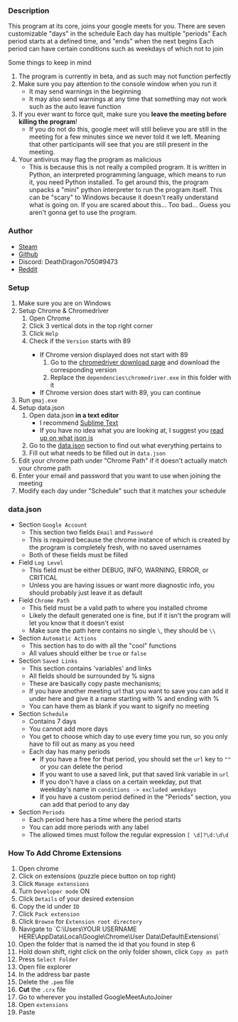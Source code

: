 <div class="section">
    <h3 class="section-title">Description</h3>
    <div class="container">
    <p>
        This program at its core, joins your google meets for you. 
        There are seven customizable "days" in the schedule
        Each day has multiple "periods"
        Each period starts at a defined time, and "ends" when the next begins
        Each period can have certain conditions such as weekdays of which not to join
    </p>
    Some things to keep in mind
    <ol class="indent">
        <li>
            The program is currently in beta, and as such may not function perfectly
        </li>
        <li>
            Make sure you pay attention to the console window when you run it
            <ul class="indent">
                <li>It may send warnings in the beginning</li>
                <li>It may also send warnings at any time that something may not work such as the auto leave function</li>
            </ul>
        </li>
        <li>
            If you ever want to force quit, make sure you <b>leave the meeting before killing the program</b>!
            <ul class="indent">
                <li>
                    If you do not do this, google meet will still believe you are still in the meeting for a few minutes since we never told it we left. 
                    Meaning that other participants will see that you are still present in the meeting. 
                </li>
            </ul>
        </li>
        <li>
            Your antivirus may flag the program as malicious
            <ul class="indent">
                <li>
                    This is because this is not really a compiled program. 
                    It is written in Python, an interpreted programming language, which means to run it, you need Python installed. 
                    To get around this, the program unpacks a "mini" python interpreter to run the program itself. 
                    This can be "scary" to Windows because it doesn't really understand what is going on. 
                    If you are scared about this... Too bad... Guess you aren't gonna get to use the program. 
                </li>
            </ul>
        </li>
    </ol>
    </div>
</div>


<div class="section">
    <h3 class="section-title">Author</h3>
    <div class="container">
    <ul>
        <li><a href="https://steamcommunity.com/id/DeathDragon7050/" target="_blank">Steam</a></li>
        <li><a href="https://github.com/DeathDragon7050" target="_blank">Github</a></li>
        <li>Discord: DeathDragon7050#9473</li>
        <li><a href="https://www.reddit.com/user/DeathDragon7050" target="_blank">Reddit</a></li>
    </ul>
    </div>
</div>


<div class="section">
    <h3 class="section-title">Setup</h3>
    <div class="container">
    <ol>
        <li>Make sure you are on Windows</li>
        <li>
            Setup Chrome & Chromedriver
            <ol class="indent">
                <li>Open Chrome</li>
                <li>Click 3 vertical dots in the top right corner</li>
                <li>Click <code>Help</code></li>
                <li>Check if the <code>Version</code> starts with 89</li>
                <ul class="indent">
                    <li>
                        If Chrome version displayed does not start with 89
                        <ol class="indent">
                            <li>Go to the <a href="https://chromedriver.chromium.org/downloads" target="_blank">chromedriver download page</a> and download the corresponding version</li>
                            <li>Replace the <code>dependencies\chromedriver.exe</code> in this folder with it</li>
                        </ol>
                    </li>
                    <li>If Chrome version does start with 89, you can continue</li>
                </ul>
            </ol>
        </li>
        <li>Run <code>gmaj.exe</code></li>
        <li>
            Setup data.json
            <ol class="indent">
                <li>
                    Open data.json <b>in a text editor</b>
                    <ul class="indent">
                        <li>I recommend <a href="https://www.sublimetext.com/" target="_blank">Sublime Text</a></li>
                        <li>If you have no idea what you are looking at, I suggest you <a href="https://www.json.org/json-en.html" target="_blank">read up on what json is</a></li>
                    </ul>
                </li>
                <li>Go to the <a href="#section-data.json">data.json</a> section to find out what everything pertains to</li>
                <li>Fill out what needs to be filled out in <code>data.json</code></li>
            </ol>
        </li>
        <li>Edit your chrome path under "Chrome Path" if it doesn't actually match your chrome path</li>
        <li>Enter your email and password that you want to use when joining the meeting</li>
        <li>Modify each day under "Schedule" such that it matches your schedule</li>
    </ol>
    </div>
</div>


<div class="section">
    <h3 class="section-title">data.json</h3>
    <div class="container">
    <ul>
        <li>
            Section <code>Google Account</code>
            <ul class="indent">
                <li>This section two fields <code>Email</code> and <code>Password</code></li>
                <li>This is required because the chrome instance of which is created by the program is completely fresh, with no saved usernames</li>
                <li>Both of these fields must be filled</li>
            </ul>
        </li>
        <li>
            Field <code>Log Level</code>
            <ul class="indent">
                <li>This field must be either DEBUG, INFO, WARNING, ERROR, or CRITICAL</li>
                <li>Unless you are having issues or want more diagnostic info, you should probably just leave it as default</li>
            </ul>
        </li>
        <li>
            Field <code>Chrome Path</code>
            <ul class="indent">
                <li>This field must be a valid path to where you installed chrome</li>
                <li>Likely the default generated one is fine, but if it isn't the program will let you know that it doesn't exist</li>
                <li>Make sure the path here contains no single <code>\</code>, they should be <code>\\</code></li>
            </ul>
        </li>
        <li>
            Section <code>Automatic Actions</code>
            <ul class="indent">
                <li>This section has to do with all the "cool" functions</li>
                <li>All values should either be <code>true</code> or <code>false</code></li>
            </ul>
        </li>
        <li>
            Section <code>Saved Links</code>
            <ul class="indent">
                <li>This section contains 'variables' and links</li>
                <li>All fields should be surrounded by % signs</li>
                <li>These are basically copy paste mechanisms;</li>
                <li>If you have another meeting url that you want to save you can add it under here and give it a name starting with % and ending with %</li>
                <li>You can have them as blank if you want to signify no meeting</li>
            </ul>
        </li>
        <li>
            Section <code>Schedule</code>
            <ul class="indent">
                <li>Contains 7 days</li>
                <li>You cannot add more days</li>
                <li>You get to choose which day to use every time you run, so you only have to fill out as many as you need</li>
                <li>
                    Each day has many periods
                    <ul class="indent">
                        <li>If you have a free for that period, you should set the <code>url</code> key to <code>""</code> or you can delete the period</li>
                        <li>If you want to use a saved link, put that saved link variable in <code>url</code></li>
                        <li>If you don't have a class on a certain weekday, put that weekday's name in <code>conditions -> excluded weekdays</code></li>
                        <li>If you have a custom period defined in the "Periods" section, you can add that period to any day</li>
                    </ul>
                </li>
            </ul>
        </li>
        <li>
            Section <code>Periods</code>
            <ul class="indent">
                <li>Each period here has a time where the period starts</li>
                <li>You can add more periods with any label</li>
                <li>The allowed times must follow the regular expression <code>[ \d]?\d:\d\d</code></li>
            </ul>
        </li>
    </ul>
    </div>
</div>

<div class="section">
    <h3 class="section-title">How To Add Chrome Extensions</h3>
    <div class="container">
    <ol>
        <li>Open chrome</li>
        <li>Click on extensions (puzzle piece button on top right)</li>
        <li>Click <code>Manage extensions</code></li>
        <li>Turn <code>Developer mode</code> ON</li>
        <li>Click <code>Details</code> of your desired extension</li>
        <li>Copy the id under <code>ID</code></li>
        <li>Click <code>Pack extension</code></li>
        <li>Click <code>Browse</code> for <code>Extension root directory</code></li>
        <li>Navigate to `C:\Users\YOUR USERNAME HERE\AppData\Local\Google\Chrome\User Data\Default\Extensions\`</li>
        <li>Open the folder that is named the id that you found in step 6</li>
        <li>Hold down shift, right click on the only folder shown, click <code>Copy as path</code></li>
        <li>Press <code>Select Folder</code></li>
        <li>Open file explorer</li>
        <li>In the address bar paste</li>
        <li>Delete the <code>.pem</code> file</li>
        <li><b>Cut</b> the <code>.crx</code> file</li>
        <li>Go to wherever you installed GoogleMeetAutoJoiner</li>
        <li>Open <code>extensions</code></li>
        <li>Paste</li>
    </ol>
    </div>
</div>
